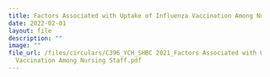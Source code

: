 ```yaml
---
title: Factors Associated with Uptake of Influenza Vaccination Among Nursing Staff
date: 2022-02-01
layout: file
description: ""
image: ""
file_url: /files/circulars/C396_YCH_SHBC 2021_Factors Associated with Uptake of Influenza
  Vaccination Among Nursing Staff.pdf
---
```

